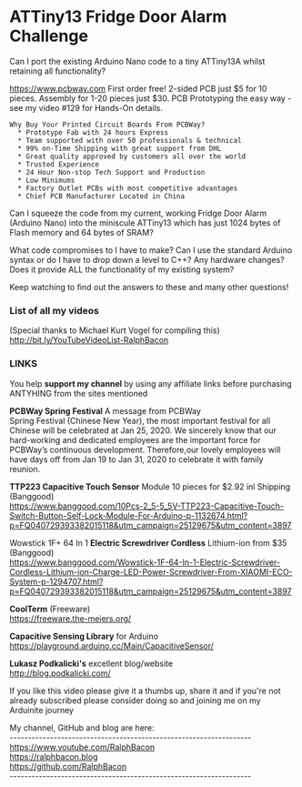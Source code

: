# ATTiny13 Fridge Door Alarm Challenge
Can I port the existing Arduino Nano code to a tiny ATTiny13A whilst retaining all functionality?

https://www.pcbway.com First order free! 2-sided PCB just $5 for 10 pieces. Assembly for 1-20 pieces just $30.
PCB Prototyping the easy way - see my video #129 for Hands-On details.
```
Why Buy Your Printed Circuit Boards From PCBWay?  
  * Prototype Fab with 24 hours Express  
  * Team supported with over 50 professionals & technical  
  * 99% on-Time Shipping with great support from DHL  
  * Great quality approved by customers all over the world  
  * Trusted Experience  
  * 24 Hour Non-stop Tech Support and Production  
  * Low Minimums  
  * Factory Outlet PCBs with most competitive advantages  
  * Chief PCB Manufacturer Located in China 
```  

Can I squeeze the code from my current, working Fridge Door Alarm (Arduino Nano) into the miniscule ATTiny13 which has just 1024 bytes of Flash memory and 64 bytes of SRAM?

What code compromises to I have to make? Can I use the standard Arduino syntax or do I have to drop down a level to C++? Any hardware changes? Does it provide ALL the functionality of my existing system?

Keep watching to find out the answers to these and many other questions!

### List of all my videos
(Special thanks to Michael Kurt Vogel for compiling this)  
http://bit.ly/YouTubeVideoList-RalphBacon

### LINKS
You help **support my channel** by using any affiliate links before purchasing ANTYHING from the sites mentioned  

**PCBWay Spring Festival** A message from PCBWay  
Spring Festival (Chinese New Year), the most important festival for all Chinese will be celebrated at Jan 25, 2020. We sincerely know that our hard-working and dedicated employees are the important force for PCBWay’s continuous development. Therefore,our lovely employees will have days off from Jan 19 to Jan 31, 2020 to celebrate it with family reunion.  

**TTP223 Capacitive Touch Sensor** Module 10 pieces for $2.92 inl Shipping (Banggood)  
https://www.banggood.com/10Pcs-2_5-5_5V-TTP223-Capacitive-Touch-Switch-Button-Self-Lock-Module-For-Arduino-p-1132674.html?p=FQ040729393382015118&utm_campaign=25129675&utm_content=3897  

Wowstick 1F+ 64 In 1 **Electric Screwdriver Cordless** Lithium-ion from $35 (Banggood)   
https://www.banggood.com/Wowstick-1F-64-In-1-Electric-Screwdriver-Cordless-Lithium-ion-Charge-LED-Power-Screwdriver-From-XIAOMI-ECO-System-p-1294707.html?p=FQ040729393382015118&utm_campaign=25129675&utm_content=3897  

**CoolTerm** (Freeware)    
https://freeware.the-meiers.org/  

**Capacitive Sensing Library** for Arduino  
https://playground.arduino.cc/Main/CapacitiveSensor/  

**Lukasz Podkalicki's** excellent blog/website  
http://blog.podkalicki.com/  

If you like this video please give it a thumbs up, share it and if you're not already subscribed please consider doing so and joining me on my Arduinite journey

My channel, GitHub and blog are here:  
\------------------------------------------------------------------  
https://www.youtube.com/RalphBacon  
https://ralphbacon.blog  
https://github.com/RalphBacon  
\------------------------------------------------------------------
